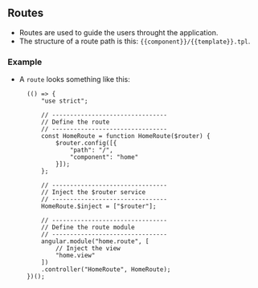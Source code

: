 ## Routes
- Routes are used to guide the users throught the application.
- The structure of a route path is this: `{{component}}/{{template}}.tpl`.

### Example
- A `route` looks something like this:

		(() => {
			"use strict";
			
			// --------------------------------
			// Define the route
			// --------------------------------
			const HomeRoute = function HomeRoute($router) {
				$router.config([{
					"path": "/",
					"component": "home"
				}]);
			};
			
			// --------------------------------
			// Inject the $router service
			// --------------------------------
			HomeRoute.$inject = ["$router"];
			
			// --------------------------------
			// Define the route module
			// --------------------------------
			angular.module("home.route", [
				// Inject the view
				"home.view"
			])
			.controller("HomeRoute", HomeRoute);
		})();